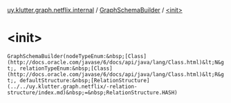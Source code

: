 [uy.klutter.graph.netflix.internal](../index.md) / [GraphSchemaBuilder](index.md) / [&lt;init&gt;](.)


# &lt;init&gt;

`GraphSchemaBuilder(nodeTypeEnum:&nbsp;[Class](http://docs.oracle.com/javase/6/docs/api/java/lang/Class.html)&lt;N&gt;, relationTypeEnum:&nbsp;[Class](http://docs.oracle.com/javase/6/docs/api/java/lang/Class.html)&lt;R&gt;, defaultStructure:&nbsp;[RelationStructure](../../uy.klutter.graph.netflix/-relation-structure/index.md)&nbsp;=&nbsp;RelationStructure.HASH)`


